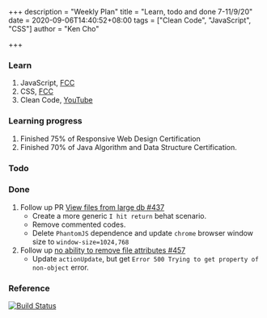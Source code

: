 +++
description = "Weekly Plan"
title = "Learn, todo and done 7-11/9/20"
date = 2020-09-06T14:40:52+08:00
tags = ["Clean Code", "JavaScript", "CSS"]
author = "Ken Cho"

+++  
### Learn
1. JavaScript, [FCC](https://www.freecodecamp.org/learn/)
2. CSS, [FCC](https://www.freecodecamp.org/learn/)
3. Clean Code, [YouTube](https://www.youtube.com/watch?v=7EmboKQH8lM)

### Learning progress
1. Finished 75% of Responsive Web Design Certification 
2. Finished 70% of Java Algorithm and Data Structure Certification.

### Todo

### Done
1. Follow up PR [View files from large db #437](https://github.com/gigascience/gigadb-website/issues/437)
    - Create a more generic `I hit return` behat scenario.
    - Remove commented codes.
    - Delete `PhantomJS` dependence and update `chrome` browser window size to `window-size=1024,768`
2. Follow up [no ability to remove file attributes #457](https://github.com/gigascience/gigadb-website/issues/457)
    - Update `actionUpdate`, but get `Error 500 Trying to get property of non-object` error.


### Reference


[![Build Status](https://travis-ci.org/kencho51/gigathing.svg?branch=master)](https://travis-ci.org/kencho51/gigathing)


